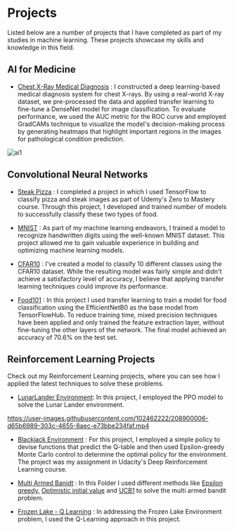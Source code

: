 # Projects
Listed below are a number of projects that I have completed as part of my studies in machine learning. These projects showcase my skills and knowledge in this field.

## AI for Medicine

* [Chest X-Ray Medical Diagnosis](https://github.com/heispv/projects/blob/master/machine-learning/ai_for_medicine/ai_for_medical_diagnosis/first_week_programming_assignment/C1_W1_Assignment.ipynb) : I constructed a deep learning-based medical diagnosis system for chest X-rays. By using a real-world X-ray dataset, we pre-processed the data and applied transfer learning to fine-tune a DenseNet model for image classification. To evaluate performance, we used the AUC metric for the ROC curve and employed GradCAMs technique to visualize the model's decision-making process by generating heatmaps that highlight important regions in the images for pathological condition prediction.

![ai1](https://user-images.githubusercontent.com/102462222/211542892-4c10a122-cb14-4e2c-be53-ff3bd465e9ef.png)

## Convolutional Neural Networks

* [Steak Pizza](https://github.com/heispv/projects/blob/master/cnn/steak_pizza.ipynb) : I completed a project in which I used TensorFlow to classify pizza and steak images as part of Udemy's Zero to Mastery course. Through this project, I developed and trained number of models to successfully classify these two types of food.

* [MNIST](https://github.com/heispv/projects/blob/master/cnn/mnist.ipynb) : As part of my machine learning endeavors, I trained a model to recognize handwritten digits using the well-known MNIST dataset. This project allowed me to gain valuable experience in building and optimizing machine learning models.

* [CFAR10](https://github.com/heispv/projects/blob/master/cnn/cfar10.ipynb) : I've created a model to classify 10 different classes using the CFAR10 dataset. While the resulting model was fairly simple and didn't achieve a satisfactory level of accuracy, I believe that applying transfer learning techniques could improve its performance.

* [Food101](https://github.com/heispv/projects/blob/master/cnn/food101.ipynb) : In this project I used transfer learning to train a model for food classification using the EfficientNetB0 as the base model from TensorFlowHub. To reduce training time, mixed precision techniques have been applied and only trained the feature extraction layer, without fine-tuning the other layers of the network. The final model achieved an accuracy of 70.6% on the test set.

## Reinforcement Learning Projects
Check out my Reinforcement Learning projects, where you can see how I applied the latest techniques to solve these problems.

* [LunarLander Environment](https://github.com/heispv/projects/blob/master/reinforcement-learning/DeepRL_1st_assignment.ipynb): In this project, I employed the PPO model to solve the Lunar Lander environment.

https://user-images.githubusercontent.com/102462222/208900006-d65b6989-303c-4655-8aec-e73bbe234faf.mp4

* [Blackjack Environment](https://github.com/heispv/projects/blob/master/reinforcement-learning/black_jack.ipynb) : For this project, I employed a simple policy to devise functions that predict the Q-table and then used Epsilon-greedy Monte Carlo control to determine the optimal policy for the environment. The project was my assignment in Udacity's Deep Reinforcement Learning course.

* [Multi Armed Banidt](https://github.com/heispv/projects/tree/master/reinforcement-learning/multi_armed_bandit) : In this Folder I used different methods like [Epsilon greedy](https://github.com/heispv/projects/blob/master/reinforcement-learning/multi_armed_bandit/epsilon_greedy.ipynb), [Optimistic initial value](https://github.com/heispv/projects/blob/master/reinforcement-learning/multi_armed_bandit/optimistic_initial_value.ipynb) and [UCB1](https://github.com/heispv/projects/blob/master/reinforcement-learning/multi_armed_bandit/ucb1.ipynb) to solve the multi armed bandit problem.

* [Frozen Lake - Q Learning](https://github.com/heispv/projects/tree/master/reinforcement-learning/fronezlake_q_learning.py) : In addressing the Frozen Lake Environment problem, I used the Q-Learning approach in this project.
